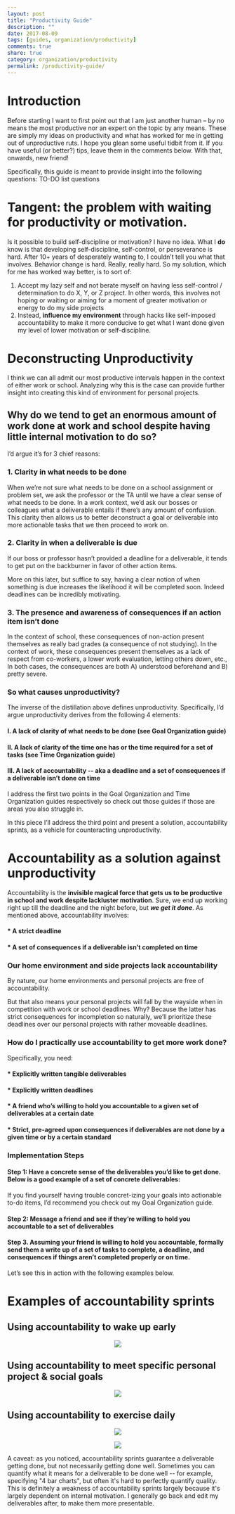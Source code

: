 ```yaml
---
layout: post
title: "Productivity Guide"
description: ""
date: 2017-08-09
tags: [guides, organization/productivity]
comments: true
share: true
category: organization/productivity
permalink: /productivity-guide/
---
```


# Introduction

Before starting I want to first point out that I am just another human – by no means the most productive nor an expert on the topic by any means. These are simply my ideas on productivity and what has worked for me in getting out of unproductive ruts. I hope you glean some useful tidbit from it. If you have useful (or better?) tips, leave them in the comments below. With that, onwards, new friend!

Specifically, this guide is meant to provide insight into the following questions:
TO-DO list questions

# Tangent: the problem with waiting for productivity or motivation.

Is it possible to build self-discipline or motivation? I have no idea. What I **do** know is that developing self-discipline, self-control, or perseverance is hard. After 10+ years of desperately wanting to, I couldn’t tell you what that involves. Behavior change is hard. Really, really hard. So my solution, which for me has worked way better, is to sort of:

1. Accept my lazy self and not berate myself on having less self-control / determination to do X, Y, or Z project. In other words, this involves not hoping or waiting or aiming for a moment of greater motivation or energy to do my side projects
2. Instead, __influence my environment__ through hacks like self-imposed accountability to make it more conducive to get what I want done given my level of lower motivation or self-discipline. 

# Deconstructing Unproductivity

I think we can all admit our most productive intervals happen in the context of either work or school. Analyzing why this is the case can provide further insight into creating this kind of environment for personal projects. 

## Why do we tend to get an enormous amount of work done at work and school despite having little internal motivation to do so? 

I’d argue it’s for 3 chief reasons:

### 1. Clarity in what needs to be done

When we’re not sure what needs to be done on a school assignment or problem set, we ask the professor or the TA until we have a clear sense of what needs to be done. In a work context, we’d ask our bosses or colleagues what a deliverable entails if there’s any amount of confusion. This clarity then allows us to better deconstruct a goal or deliverable into more actionable tasks that we then proceed to work on. 

### 2. Clarity in when a deliverable is due

If our boss or professor hasn’t provided a deadline for a deliverable, it tends to get put on the backburner in favor of other action items.

More on this later, but suffice to say, having a clear notion of when something is due increases the likelihood it will be completed soon. Indeed deadlines can be incredibly motivating. 

### 3. The presence and awareness of consequences if an action item isn’t done

In the context of school, these consequences of non-action present themselves as really bad grades (a consequence of not studying). In the context of work, these consequences present themselves as a lack of respect from co-workers, a lower work evaluation, letting others down, etc., In both cases, the consequences are both A) understood beforehand and B) pretty severe. 

### So what causes unproductivity?
The inverse of the distillation above defines unproductivity. Specifically, I’d argue unproductivity derives from the following 4 elements:

#### I. A lack of clarity of what needs to be done (see Goal Organization guide) 
#### II. A lack of clarity of the time one has or the time required for a set of tasks (see Time Organization guide)
#### III. A lack of accountability -- aka a deadline and a set of consequences if a deliverable isn’t done on time

I address the first two points in the Goal Organization and Time Organization guides respectively so check out those guides if those are areas you also struggle in. 

In this piece I’ll address the third point and present a solution, accountability sprints, as a vehicle for counteracting unproductivity. 

# Accountability as a solution against unproductivity

Accountability is the __invisible magical force that gets us to be productive in school and work despite lackluster motivation__. Sure, we end up working right up till the deadline and the night before, but <i><strong>we get it done</i></strong>. As mentioned above, accountability involves: 

#### * A strict deadline 
#### * A set of consequences if a deliverable isn’t completed on time

### Our home environment and side projects lack accountability 

By nature, our home environments and personal projects are free of accountability. 

But that also means your personal projects will fall by the wayside when in competition with work or school deadlines. Why? Because the latter has strict consequences for incompletion so naturally, we’ll prioritize these deadlines over our personal projects with rather moveable deadlines. 

### How do I practically use accountability to get more work done?

Specifically, you need: 

#### * Explicitly written tangible deliverables
#### * Explicitly written deadlines
#### * A friend who’s willing to hold you accountable to a given set of deliverables at a certain date
#### * Strict, pre-agreed upon consequences if deliverables are not done by a given time or by a certain standard

### Implementation Steps

#### Step 1: Have a concrete sense of the deliverables you’d like to get done. Below is a good example of a set of concrete deliverables: 

If you find yourself having trouble concret-izing your goals into actionable to-do items, I’d recommend you check out my Goal Organization guide.

#### Step 2: Message a friend and see if they’re willing to hold you accountable to a set of deliverables 

#### Step 3. Assuming your friend is willing to hold you accountable, formally send them a write up of a set of tasks to complete, a deadline, and consequences if things aren’t completed properly or on time. 

Let’s see this in action with the following examples below. 

# Examples of accountability sprints 

## Using accountability to wake up early

<p align="center">
  <img src="/images/accountability-wake-up.png">
</p>

## Using accountability to meet specific personal project & social goals

<p align="center">
  <img src="/images/accountability-wilson.png">
</p>

## Using accountability to exercise daily

<p align="center">
  <img src="/images/accountability-workout.png">
</p>

<p align="center">
  <img src="/images/accountability-fitbit.png">
</p>

A caveat: as you noticed, accountability sprints guarantee a deliverable getting done, but not necessarily getting done well. Sometimes you can quantify what it means for a deliverable to be done well -- for example, specifying "4 bar charts", but often it's hard to perfectly quantify quality. This is definitely a weakness of accountability sprints largely because it's largely dependent on internal motivation. I generally go back and edit my deliverables after, to make them more presentable.
